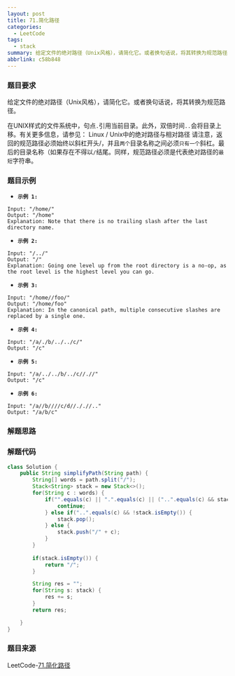 ```yaml
---
layout: post
title: 71.简化路径
categories:
  - LeetCode
tags:
  - stack
summary: 给定文件的绝对路径（Unix风格），请简化它。或者换句话说，将其转换为规范路径。
abbrlink: c58b848
---
```


### 题目要求
给定文件的绝对路径（Unix风格），请简化它。或者换句话说，将其转换为规范路径。

在UNIX样式的文件系统中，句点`.`引用当前目录。此外，双倍时间`..`会将目录上移。有关更多信息，请参见：  Linux / Unix中的绝对路径与相对路径
请注意，返回的规范路径必须始终以斜杠开头/，并且`两个`目录名称之间必须`只有一个`斜杠。最后的目录名称（如果存在不得以`/`结尾。同样，规范路径必须是代表绝对路径的`最短`字符串。


### 题目示例
- **`示例 1:`** 
```
Input: "/home/"
Output: "/home"
Explanation: Note that there is no trailing slash after the last directory name.
```

- **`示例 2:`** 
```
Input: "/../"
Output: "/"
Explanation: Going one level up from the root directory is a no-op, as the root level is the highest level you can go.
```

- **`示例 3:`** 
```
Input: "/home//foo/"
Output: "/home/foo"
Explanation: In the canonical path, multiple consecutive slashes are replaced by a single one.
```

- **`示例 4:`** 
```
Input: "/a/./b/../../c/"
Output: "/c"
```

- **`示例 5:`** 
```
Input: "/a/../../b/../c//.//"
Output: "/c"
```

- **`示例 6:`** 
```
Input: "/a//b////c/d//././/.."
Output: "/a/b/c"
```

### 解题思路



### 解题代码
```java
class Solution {
    public String simplifyPath(String path) {
        String[] words = path.split("/");
        Stack<String> stack = new Stack<>();
        for(String c : words) {
            if("".equals(c) || ".".equals(c) || ("..".equals(c) && stack.isEmpty())) {
                continue;
            } else if("..".equals(c) && !stack.isEmpty()) {
                stack.pop();
            } else {
                stack.push("/" + c);
            }
        }
    
        if(stack.isEmpty()) {
            return "/"; 
        }

        String res = "";
        for(String s: stack) {
            res += s;
        }
        return res;

    }
}
```

### 题目来源
LeetCode-[71.简化路径](https://leetcode-cn.com/problems/simplify-path/)